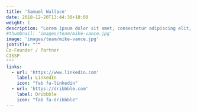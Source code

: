 ```yaml
---
title: 'Samuel Wallace'
date: 2018-12-20T13:44:30+10:00
weight: 1
description: "Lorem ipsum dolor sit amet, consectetur adipiscing elit, sed do eiusmod tempor incididunt ut labore et dolore magna aliqua."
#thumbnail: 'images/team/mike-vance.jpg'
image: 'images/team/mike-vance.jpg'
jobtitle: """
Co-Founder / Partner
CISSP
"""
links:
  - url: 'https://www.linkedin.com'
    label: LinkedIn
    icon: "fab fa-linkedin"
  - url: 'https://dribbble.com'
    label: Dribbble
    icon: "fab fa-dribbble"
---
```

